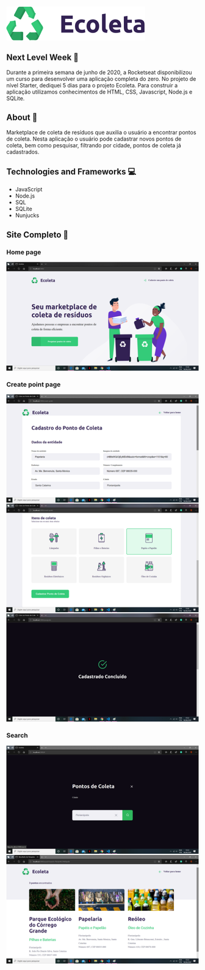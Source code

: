 ![](https://github.com/leticiapamplona/ecoleta/blob/master/public/assets/logo.svg)

## Next Level Week :rocket:
Durante a primeira semana de junho de 2020, a Rocketseat disponibilizou um curso para desenvolver uma aplicação completa do zero. No projeto de nível Starter, dediquei 5 dias para o projeto Ecoleta. Para construir a aplicação utilizamos conhecimentos de HTML, CSS, Javascript, Node.js e SQLite.

## About :memo:
Marketplace de coleta de resíduos que auxilia o usuário a encontrar pontos de coleta. Nesta aplicação o usuário pode cadastrar novos pontos de coleta, bem como pesquisar, filtrando por cidade, pontos de coleta já cadastrados. 

## Technologies and Frameworks :computer:
* JavaScript
* Node.js
* SQL
* SQLite
* Nunjucks

## Site Completo :eyes:

### Home page
![alt text](https://github.com/leticiapamplona/ecoleta/blob/master/media/img1.png)
### Create point page
![alt text](https://github.com/leticiapamplona/ecoleta/blob/master/media/img2.png)
![alt text](https://github.com/leticiapamplona/ecoleta/blob/master/media/img10.png)
![alt text](https://github.com/leticiapamplona/ecoleta/blob/master/media/img11.png)
### Search
![alt text](https://github.com/leticiapamplona/ecoleta/blob/master/media/img13.png)
![alt text](https://github.com/leticiapamplona/ecoleta/blob/master/media/img14.png)
